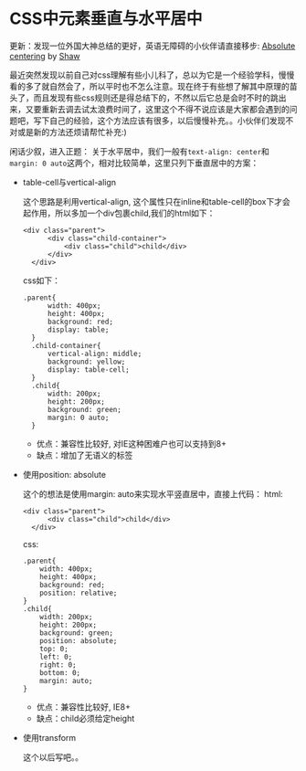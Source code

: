 # CSS中元素垂直与水平居中

更新：发现一位外国大神总结的更好，英语无障碍的小伙伴请直接移步: [Absolute centering](http://codepen.io/shshaw/full/gEiDt/) by [Shaw](https://github.com/shshaw)

最近突然发现以前自己对css理解有些小儿科了，总以为它是一个经验学科，慢慢看的多了就自然会了，所以平时也不怎么注意。现在终于有些想了解其中原理的苗头了，而且发现有些css规则还是得总结下的，不然以后它总是会时不时的跳出来，又要重新去调去试太浪费时间了，这里这个不得不说应该是大家都会遇到的问题吧，写下自己的经验，这个方法应该有很多，以后慢慢补充。。小伙伴们发现不对或是新的方法还烦请帮忙补充:)

闲话少叙，进入正题：
关于水平居中，我们一般有`text-align: center`和`margin: 0 auto`这两个，相对比较简单，这里只列下垂直居中的方案：

* table-cell与vertical-align

  这个思路是利用vertical-align, 这个属性只在inline和table-cell的box下才会起作用，所以多加一个div包裹child,我们的html如下：

  ````
  <div class="parent">
        <div class="child-container">
            <div class="child">child</div>
        </div>
    </div>
  ````
  css如下：

  ````
  .parent{
        width: 400px;
        height: 400px;
        background: red;
        display: table;
    }
    .child-container{
        vertical-align: middle;
        background: yellow;
        display: table-cell;
    }
    .child{
        width: 200px;
        height: 200px;
        background: green;
        margin: 0 auto;
    }
    ````

    * 优点：兼容性比较好, 对IE这种困难户也可以支持到8+
    * 缺点：增加了无语义的标签


* 使用position: absolute

  这个的想法是使用margin: auto来实现水平竖直居中，直接上代码：
  html:

  ````
  <div class="parent">
        <div class="child">child</div>
    </div>
    ````
    css:

    ````
    .parent{
        width: 400px;
        height: 400px;
        background: red;
        position: relative;
    }
    .child{
        width: 200px;
        height: 200px;
        background: green;
        position: absolute;
        top: 0;
        left: 0;
        right: 0;
        bottom: 0;
        margin: auto;
    }
    ````
    * 优点：兼容性比较好, IE8+
    * 缺点：child必须给定height


* 使用transform

  这个以后写吧。。